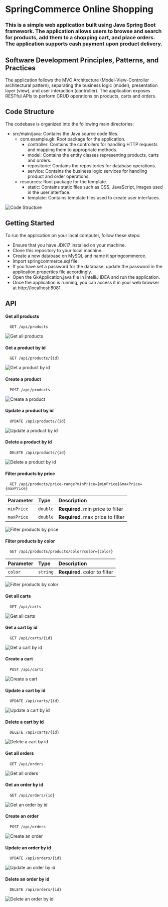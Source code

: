 
# SpringCommerce Online Shopping

### This is a simple web application built using Java Spring Boot framework. The application allows users to browse and search for products, add them to a shopping cart, and place orders. The application supports cash payment upon product delivery.

## Software Development Principles, Patterns, and Practices

The application follows the MVC Architecture (Model-View-Controller architectural pattern), separating the business logic (model), presentation layer (view), and user interaction (controller). The application exposes RESTful APIs to perform CRUD operations on products, carts and orders.

## Code Structure
The codebase is organized into the following main directories:

- src/main/java: Contains the Java source code files.
    - com.example.gk: Root package for the application.
        - controller: Contains the controllers for handling HTTP requests and mapping them to appropriate methods.
        - model: Contains the entity classes representing products, carts and orders.
        - repositorie: Contains the repositories for database operations.
        - service: Contains the business logic services for handling product and order operations.
    - resources: Root package for the template.
        - static: Contains static files such as CSS, JavaScript, images used in the user interface.
        - template: Contains template files used to create user interfaces.

![Code Structure](https://github.com/52100799/images/blob/main/0.png?raw=true)

## Getting Started

To run the application on your local computer, follow these steps:

- Ensure that you have JDK17 installed on your machine.
- Clone this repository to your local machine.
- Create a new database on MySQL and name it springcommerce.
- Import springcommerce.sql file.
- If you have set a password for the database, update the password in the application.properties file accordingly.
- Open the GkApplication.java file in IntelliJ IDEA and run the application.
- Once the application is running, you can access it in your web browser at http://localhost:8081.

## API

#### Get all products
```http
  GET /api/products
```
![Get all products](https://github.com/52100799/images/blob/main/1.png?raw=true)


#### Get a product by id
```http
  GET /api/products/{id}
```
![Get a product by id](https://github.com/52100799/images/blob/main/2.png?raw=true)


#### Create a product
```http
  POST /api/products
```
![Create a product](https://github.com/52100799/images/blob/main/3.png?raw=true)


#### Update a product by id
```http
  UPDATE /api/products/{id}
```
![Update a product by id](https://github.com/52100799/images/blob/main/4.png?raw=true)


#### Delete a product by id
```http
  DELETE /api/products/{id}
```
![Delete a product by id](https://github.com/52100799/images/blob/main/5.png?raw=true)


#### Filter products by price
```http
  GET /api/products/price-range?minPrice={minPrice}&maxPrice={maxPrice}
```
| Parameter | Type     | Description                |
| :-------- | :------- | :------------------------- |
| `minPrice` | `double` | **Required**. min price to filter |
| `maxPrice` | `double` | **Required**. max price to filter |

![Filter products by price](https://github.com/52100799/images/blob/main/6.png?raw=true)



#### Filter products by color
```http
  GET /api/products/products/color?color={color}
```
| Parameter | Type     | Description                |
| :-------- | :------- | :------------------------- |
| `color` | `string` | **Required**. color to filter |

![Filter products by color](https://github.com/52100799/images/blob/main/7.png?raw=true)


#### Get all carts
```http
  GET /api/carts
```
![Get all carts](https://github.com/52100799/images/blob/main/8.png?raw=true)


#### Get a cart by id
```http
  GET /api/carts/{id}
```
![Get a cart by id](https://github.com/52100799/images/blob/main/9.png?raw=true)


#### Create a cart
```http
  POST /api/carts
```
![Create a cart](https://github.com/52100799/images/blob/main/10.png?raw=true)


#### Update a cart by id
```http
  UPDATE /api/carts/{id}
```
![Update a cart by id](https://github.com/52100799/images/blob/main/11.png?raw=true)


#### Delete a cart by id
```http
  DELETE /api/carts/{id}
```
![Delete a cart by id](https://github.com/52100799/images/blob/main/12.png?raw=true)


#### Get all orders
```http
  GET /api/orders
```
![Get all orders](https://github.com/52100799/images/blob/main/13.png?raw=true)


#### Get an order by id
```http
  GET /api/orders/{id}
```
![Get an order by id](https://github.com/52100799/images/blob/main/14.png?raw=true)


#### Create an order
```http
  POST /api/orders
```
![Create an order](https://github.com/52100799/images/blob/main/15.png?raw=true)


#### Update an order by id
```http
  UPDATE /api/orders/{id}
```
![Update an order by id](https://github.com/52100799/images/blob/main/16.png?raw=true)


#### Delete an order by id
```http
  DELETE /api/orders/{id}
```
![Delete an order by id](https://github.com/52100799/images/blob/main/17.png?raw=true)